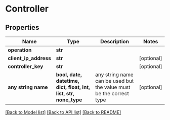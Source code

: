 # Controller


## Properties
Name | Type | Description | Notes
------------ | ------------- | ------------- | -------------
**operation** | **str** |  | 
**client_ip_address** | **str** |  | [optional] 
**controller_key** | **str** |  | [optional] 
**any string name** | **bool, date, datetime, dict, float, int, list, str, none_type** | any string name can be used but the value must be the correct type | [optional]

[[Back to Model list]](../README.md#documentation-for-models) [[Back to API list]](../README.md#documentation-for-api-endpoints) [[Back to README]](../README.md)



